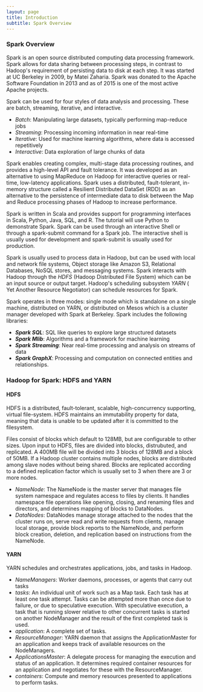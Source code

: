 ```yaml
---
layout: page
title: Introduction
subtitle: Spark Overview
---
```


### Spark Overview
Spark is an open source distributed computing data processing framework. Spark allows for data sharing between processing steps, in contrast to Hadoop's requirement of persisting data to disk at each step. It was started at UC Berkeley in 2009, by Matei Zaharia. Spark was donated to the Apache Software Foundation in 2013 and as of 2015 is one of the most active Apache projects.  

Spark can be used for four styles of data analysis and processing. These are batch, streaming, iterative, and interactive.
* _Batch_:  Manipulating large datasets, typically performing map-reduce jobs
* _Streaming_:  Processing incoming information in near real-time
* _Iterative_:  Used for machine learning algorithms, where data is accessed repetitively
* _Interactive_:  Data exploration of large chunks of data  

Spark enables creating complex, multi-stage data processing routines, and provides a high-level API and fault tolerance. It was developed as an alternative to using MapReduce on Hadoop for interactive queries or real-time, low-latency applications. Spark uses a distributed, fault-tolerant, in-memory structure called a Resilient Distributed DataSet (RDD) as an alternative to the persistence of intermediate data to disk between the Map and Reduce processing phases of Hadoop to increase performance.  

Spark is written in Scala and provides support for programming interfaces in Scala, Python, Java, SQL, and R. The tutorial will use Python to demonstrate Spark. Spark can be used through an interactive Shell or through a spark-submit command for a Spark job. The interactive shell is usually used for development and spark-submit is usually used for production.  

Spark is usually used to process data in Hadoop, but can be used with local and network file systems, Object storage like Amazon S3, Relational Databases, NoSQL stores, and messaging systems. Spark interacts with Hadoop through the <em>HDFS</em> (Hadoop Distributed File System) which can be an input source or output target. Hadoop's scheduling subsystem <em>YARN</em> ( Yet Another Resource Negotiator) can schedule resources for Spark.  

Spark operates in three modes: single mode which is standalone on a single machine, distributed on YARN, or distributed on Mesos which is a cluster manager developed with Spark at Berkeley. Spark includes the following libraries:  

* **_Spark SQL_**:  SQL like queries to explore large structured datasets
* **_Spark Mlib_**:  Algorithms and a framework for machine learning
* **_Spark Streaming_**:  Near real-time processing and analysis on streams of data
* **_Spark GraphX_**:  Processing and computation on connected entities and relationships.  
  
  
  
### Hadoop for Spark: HDFS and YARN  

 #### HDFS  
 HDFS is a distributed, fault-tolerant, scalable, high-concurrency supporting, virtual file-system. HDFS maintains an immutability property for data, meaning that data is unable to be updated after it is committed to the filesystem.  

 Files consist of blocks which default to 128MB, but are configurable to other sizes. Upon input to HDFS, files are divided into blocks, distrubuted, and replicated. A 400MB file will be divided into 3 blocks of 128MB and a block of 50MB. If a Hadoop cluster contains multiple nodes, blocks are distributed among slave nodes without being shared. Blocks are replicated according to a defined replication factor which is usually set to 3 when there are 3 or more nodes.  

* _NameNode_:  The NameNode is the master server that manages file system namespace and regulates access to files by clients. It handles namespace file operations like opening, closing, and renaming files and directors, and determines mapping of blocks to DataNodes.
* _DataNodes_:  DataNodes manage storage attached to the nodes that the cluster runs on, serve read and write requests from clients, manage local storage, provide block reports to the NameNode, and perform block creation, deletion, and replication based on instructions from the NameNode.  

 #### YARN  
 YARN schedules and orchestrates applications, jobs, and tasks in Hadoop.

* _NameManagers_:  Worker daemons, processes, or agents that carry out tasks
* _tasks_:  An individual unit of work such as a Map task. Each task has at least one task attempt. Tasks can be attempted more than once due to failure, or due to speculative execution. With speculative execution, a task that is running slower relative to other concurrent tasks is started on another NodeManager and the result of the first completed task is used.
* _application_:  A complete set of tasks.
* _ResourceManager_:  YARN daemon that assigns the ApplicationMaster for an application and keeps track of available resources on the NodeManagers.
* _ApplicationsMaster_:  A delegate process for managing the execution and status of an application. It determines required container resources for an application and negotiates for these with the ResourceManager.
* _containers_:  Compute and memory resources presented to applications to perform tasks.



